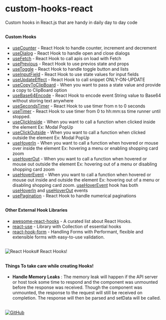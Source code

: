 # custom-hooks-react

Custom hooks in React.js that are handy in daily day to day code

##

#### Custom Hooks

- [useCounter](https://github.com/nivethjunnithan/custom-hooks-react/blob/master/hooks/useCounter.jsx) - React Hook to handle counter, increment and decrement
- [useDialog](https://github.com/nivethjunnithan/custom-hooks-react/blob/master/hooks/useDialog.jsx) - React Hook to handle open and close dialogs
- [useFetch](https://github.com/nivethjunnithan/custom-hooks-react/blob/master/hooks/useFetch.jsx) - React Hook to call apis on load with Fetch
- [usePrevious](https://github.com/nivethjunnithan/custom-hooks-react/blob/master/hooks/usePrevious.jsx) - React Hook to use previos state and props
- [useToggle](https://github.com/nivethjunnithan/custom-hooks-react/blob/master/hooks/useToggle.jsx) - React Hook to handle toggle button and lists
- [useInputField](https://github.com/nivethjunnithan/custom-hooks-react/blob/master/hooks/useInputField.jsx) - React Hook to use state values for input fields
- [useUpdateEffect](https://github.com/nivethjunnithan/custom-hooks-react/blob/master/hooks/useClickOutside.jsx) - React Hook to call snippet ONLY-ON-UPDATE
- [useCopyToClipBoard](https://github.com/nivethjunnithan/custom-hooks-react/blob/master/hooks/useCopyToClipBoard.jsx) - When you want to pass a state value and provide a copy to ClipBoard option
- [useBase64Encode](https://github.com/nivethjunnithan/custom-hooks-react/blob/master/hooks/useBase64Encode.jsx) - React Hook to encode event String value to Base64 without storing text anywhere
- [useSecondsTimer](https://github.com/nivethjunnithan/custom-hooks-react/blob/master/hooks/useSecondsTimer.jsx) - React Hook to use timer from n to 0 seconds
- [useTimer](https://github.com/nivethjunnithan/custom-hooks-react/blob/master/hooks/useTimer.jsx) - React Hook to use timer from 0 to hh:mm:ss time runner until stopped.
- [useClickInside](https://github.com/nivethjunnithan/custom-hooks-react/blob/master/hooks/useClickInside.jsx) - When you want to call a function when clicked inside the element Ex: Modal PopUp
- [useClickOutside](https://github.com/nivethjunnithan/custom-hooks-react/blob/master/hooks/useClickOutside.jsx) - When you want to call a function when clicked outside the element Ex: Modal PopUp
- [useHoverIn](https://github.com/nivethjunnithan/custom-hooks-react/blob/master/hooks/useHoverIn.jsx) - When you want to call a function when hovered or mouse over inside the element Ex: hovering a menu or enabling shopping card zoom
- [useHoverOut](https://github.com/nivethjunnithan/custom-hooks-react/blob/master/hooks/useHoverOut.jsx) - When you want to call a function when hovered or mouse out outside the element Ex: hovering out of a menu or disabling shopping card zoom
- [useHoverEvent](https://github.com/nivethjunnithan/custom-hooks-react/blob/master/hooks/useHoverEvent.jsx) - When you want to call a function when hovered or mouse out inside and outside the element Ex: hovering out of a menu or disabling shopping card zoom.
  [useHoverEvent](https://github.com/nivethjunnithan/custom-hooks-react/blob/master/hooks/useHoverEvent.js) hook has both [useHoverIn](https://github.com/nivethjunnithan/custom-hooks-react/blob/master/hooks/useHoverIn.js) and [useHoverOut](https://github.com/nivethjunnithan/custom-hooks-react/blob/master/hooks/useHoverOut.js) events
- [usePagination](https://github.com/nivethjunnithan/custom-hooks-react/blob/master/hooks/usePagination.jsx) - React Hook to handle numerical paginations

##

##

#### Other External Hook Libraries

- [awesome-react-hooks](https://github.com/glauberfc/awesome-react-hooks) - A curated list about React Hooks.
- [react-use](https://github.com/streamich/react-use) - Library with Collection of essential hooks
- [react-hook-form](https://github.com/react-hook-form/react-hook-form) - Handling Forms with Performant, flexible and extensible forms with easy-to-use validation.

##

##

![React Hooks](https://miro.medium.com/max/3840/1*CcTWyKvkq7IH6Of0Sq0pQQ.png)# React Hooks!

##

##

#### Things To take care while creating Hooks!

- **Handle Memory Leaks** : The memory leak will happen if the API server or host took some time to respond and the component was unmounted before the response was received. Though the component was unmounted, the response to the request will still be received on completion. The response will then be parsed and setData will be called.

##

##

[![GitHub](https://img.shields.io/github/followers/nivethjunnithan.svg?label=@nivethjunnithan&style=social)](https://github.com/nivethjunnithan/)
